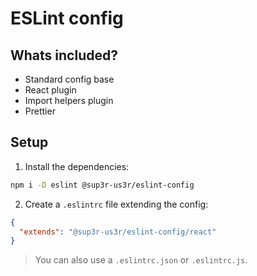# ESLint config

## Whats included?

- Standard config base
- React plugin
- Import helpers plugin
- Prettier

## Setup

1. Install the dependencies:

```bash
npm i -D eslint @sup3r-us3r/eslint-config
```

2. Create a `.eslintrc` file extending the config:

```json
{
  "extends": "@sup3r-us3r/eslint-config/react"
}
```

> You can also use a `.eslintrc.json` or `.eslintrc.js`.
